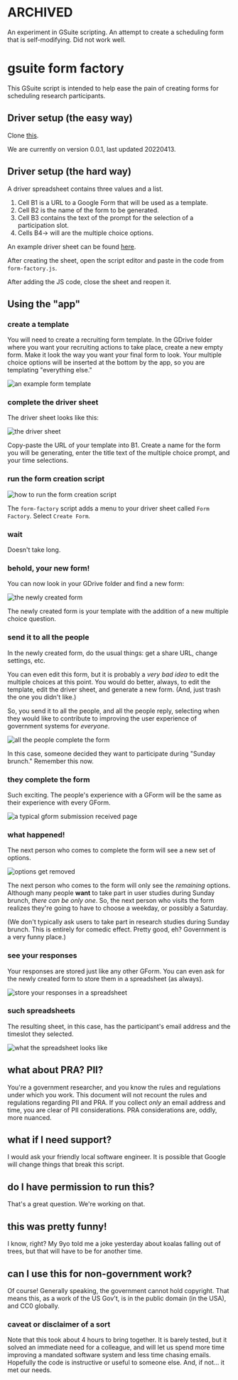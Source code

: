 # ARCHIVED

An experiment in GSuite scripting. An attempt to create a scheduling form that is self-modifying. Did not work well.

# gsuite form factory

This GSuite script is intended to help ease the pain of creating forms for scheduling research participants.

## Driver setup (the easy way)

Clone [this](https://docs.google.com/spreadsheets/d/1j-5G9wIKaH29Wa676WEODVtUy35wcix6mLEQFmD6lqg/).

We are currently on version 0.0.1, last updated 20220413.

## Driver setup (the hard way)

A driver spreadsheet contains three values and a list.

1. Cell B1 is a URL to a Google Form that will be used as a template.
2. Cell B2 is the name of the form to be generated.
3. Cell B3 contains the text of the prompt for the selection of a participation slot.
4. Cells B4-> will are the multiple choice options.

An example driver sheet can be found [here](https://docs.google.com/spreadsheets/d/1j-5G9wIKaH29Wa676WEODVtUy35wcix6mLEQFmD6lqg/).

After creating the sheet, open the script editor and paste in the code from `form-factory.js`.

After adding the JS code, close the sheet and reopen it. 

## Using the "app"

### create a template

You will need to create a recruiting form template. In the GDrive folder where you want your recruiting actions to take place, create a new empty form. Make it look the way you want your final form to look. Your multiple choice options will be inserted at the bottom by the app, so you are templating "everything else."

![an example form template](./images/ff-010.png)

### complete the driver sheet

The driver sheet looks like this:

![the driver sheet](./images/ff-020.png)

Copy-paste the URL of your template into B1. Create a name for the form you will be generating, enter the title text of the multiple choice prompt, and your time selections. 

### run the form creation script

![how to run the form creation script](./images/ff-030.png)

The `form-factory` script adds a menu to your driver sheet called `Form Factory`. Select `Create Form`.

### wait

Doesn't take long.

### behold, your new form!

You can now look in your GDrive folder and find a new form:

![the newly created form](./images/ff-040.png)

The newly created form is your template with the addition of a new multiple choice question. 

### send it to all the people

In the newly created form, do the usual things: get a share URL, change settings, etc. 

You can even edit this form, but it is probably a *very bad idea* to edit the multiple choices at this point. You would do better, always, to edit the template, edit the driver sheet, and generate a new form. (And, just trash the one you didn't like.)

So, you send it to all the people, and all the people reply, selecting when they would like to contribute to improving the user experience of government systems for *everyone*. 

![all the people complete the form](./images/ff-050.png)

In this case, someone decided they want to participate during "Sunday brunch." Remember this now.

### they complete the form

Such exciting. The people's experience with a GForm will be the same as their experience with every GForm.

![a typical gform submission received page](./images/ff-060.png)

### what happened!

The next person who comes to complete the form will see a new set of options.

![options get removed](./images/ff-070.png)

The next person who comes to the form will only see the *remaining* options. Although many people **want** to take part in user studies during Sunday brunch, *there can be only one*. So, the next person who visits the form realizes they're going to have to choose a weekday, or possibly a Saturday.

(We don't typically ask users to take part in research studies during  Sunday brunch. This is entirely for comedic effect. Pretty good, eh? Government is a very funny place.)

### see your responses

Your responses are stored just like any other GForm. You can even ask for the newly created form to store them in a spreadsheet (as always).

![store your responses in a spreadsheet](./images/ff-080.png)

### such spreadsheets

The resulting sheet, in this case, has the participant's email address and the timeslot they selected.

![what the spreadsheet looks like](./images/ff-090.png)

## what about PRA? PII?

You're a government researcher, and you know the rules and regulations under which you work. This document will not recount the rules and regulations regarding PII and PRA. If you collect *only* an email address and time, you are clear of PII considerations. PRA considerations are, oddly, more nuanced.

## what if I need support?

I would ask your friendly local software engineer. It is possible that Google will change things that break this script. 

## do I have permission to run this?

That's a great question. We're working on that.

## this was pretty funny!

I know, right? My 9yo told me a joke yesterday about koalas falling out of trees, but that will have to be for another time.

## can I use this for non-government work?

Of course! Generally speaking, the government cannot hold copyright. That means this, as a work of the US Gov't, is in the public domain (in the USA), and CC0 globally. 

### caveat or disclaimer of a sort

Note that this took about 4 hours to bring together. It is barely tested, but it solved an immediate need for a colleague, and will let us spend more time improving a mandated software system and less time chasing emails. Hopefully the code is instructive or useful to someone else. And, if not... it met our needs.

